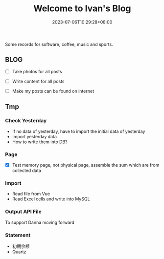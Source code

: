﻿---
title: "Welcome to Ivan's Blog"
date: 2023-07-06T10:29:28+08:00
categories:
- Welcome
tags:
- Welcome
keywords:
- welcome
- ivan-blog
clearReading: true
thumbnailImage: //example.com/static/A.png
thumbnailImagePosition: top
autoThumbnailImage: false
metaAlignment: center
coverMeta: in
coverImage: //example.com/static/B.png
coverCaption: "A Beautifull Cover Image"
coverSize: full
comments: false
showTags: true
showPagination: true
showSocial: false
showDate: true
---

Some records for software, coffee, music and sports.
<!--more-->




## BLOG
- [ ] Take photos for all posts
- [ ] Write content for all posts
- [ ] Make my posts can be found on internet




## Tmp
### Check Yesterday
- If no data of yesterday, have to import the initial data of yesterday
- Import yesterday data
- How to write them into DB?


### Page
- [x] Test memory page, not physical page, assemble the sum which are from collected data

### Import
- Read file from Vue
- Read Excel cells and write into MySQL


### Output API File
To support Danna moving forward


### Statement
- 初期余额
- Quartz
